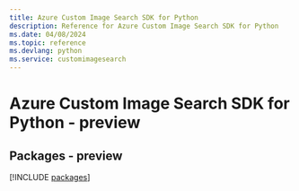 ```yaml
---
title: Azure Custom Image Search SDK for Python
description: Reference for Azure Custom Image Search SDK for Python
ms.date: 04/08/2024
ms.topic: reference
ms.devlang: python
ms.service: customimagesearch
---
```

# Azure Custom Image Search SDK for Python - preview
## Packages - preview
[!INCLUDE [packages](custom-image-search-index.md)]